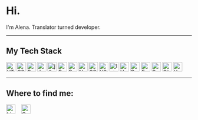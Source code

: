 <h1>Hi.</h1>
<p>I'm Alena. Translator turned developer.</p>
<hr aize=3x>
<h2>My Tech Stack</h2>
<img align="left" src="https://img.shields.io/badge/-HTML5-%23E44D27?style=flat&logo=html5&logoColor=ffffff" alt="HTML5" height = "25"/>  
<img align="left" src="https://img.shields.io/badge/-CSS3-%231572B6?style=flat&logo=css3" alt="CSS3" height = "25"/>  
<img align="left" src="https://img.shields.io/badge/Bootstrap-563D7C?style=flat&logo=bootstrap&logoColor=white" alt="Bootstrap" height="25">
<img align="left" src="https://img.shields.io/badge/-JavaScript-%23F7DF1C?style=flat&logo=javascript&logoColor=000000" alt="JavaScript" height = "25"/>
<img align="left" src="https://img.shields.io/badge/jQuery-0769AD?style=flat&logo=jquery&logoColor=white" alt="jQuery" height = "25"/>
<img align="left" src="https://img.shields.io/badge/React-20232A?style=flat&logo=react&logoColor=61DAFB" alt="React" height = "25"/>
<img src="https://img.shields.io/badge/Vue.js-35495E?style=flat&logo=vue.js&logoColor=4FC08D" alt="Vue" height = "25"/>
<img align="left" src="https://img.shields.io/badge/Ruby-CC342D?style=flat&logo=ruby&logoColor=white" alt="Ruby" height= "25">
<img src="https://img.shields.io/badge/Ruby_on_Rails-CC0000?style=flat&logo=ruby-on-rails&logoColor=white" alt="Ruby on Rails" height= "25">
<img align="left" src="https://img.shields.io/badge/Node.js-43853D?style=flat&logo=node.js&logoColor=white" alt="NodeJs" height= "25">
<img src="https://img.shields.io/badge/Express.js-404D59?style=flat" alt="ExpressJs" height="25">
<img align="left" src="https://img.shields.io/badge/SQLite-07405E?style=flat&logo=sqlite&logoColor=white" alt="SQlite" height= "25">
<img src="https://img.shields.io/badge/PostgreSQL-316192?style=flat&logo=postgresql&logoColor=white" alt="PostgreSQL" height= "25">
<img align="left" src="https://img.shields.io/badge/-VSCode-%23007ACC?style=flat&logo=visual-studio-code" alt="VSCode" height = "25">
<img align="left" src="https://img.shields.io/badge/IntelliJ_IDEA-000000.svg?style=flat&logo=intellij-idea&logoColor=white" alt="Intellij" height = "25">
<img src="https://img.shields.io/badge/GIT-E44C30?style=flat&logo=git&logoColor=white" alt="Git" height = "25">
<img src="https://img.shields.io/badge/Heroku-430098?style=flat&logo=heroku&logoColor=white" alt="Heroku" height = "25">
<hr size=3x>
<h2>Where to find me:</h2>
<a href="https://www.linkedin.com/in/alena-bauer-856712206/" target="_blank"><img alt="LinkedIn" src="https://img.shields.io/badge/LinkedIn-0077B5?style=flat&logo=linkedin&logoColor=white" height = "25" /></a>
&nbsp;&nbsp;
<a href="https://www.codewars.com/users/alenabauer" target="_blank"><img alt="Codewars" src="https://www.codewars.com/users/alenabauer/badges/small" height = "25" /></a>


<!--
**alenabauer/alenabauer** is a ✨ _special_ ✨ repository because its `README.md` (this file) appears on your GitHub profile.

Here are some ideas to get you started:

- 🔭 I’m currently working on ...
- 🌱 I’m currently learning ...
- 👯 I’m looking to collaborate on ...
- 🤔 I’m looking for help with ...
- 💬 Ask me about ...
- 📫 How to reach me: ...
- 😄 Pronouns: ...
- ⚡ Fun fact: ...
-->

